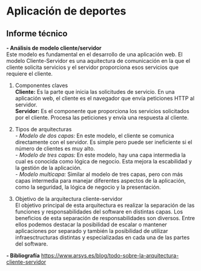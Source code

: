 # Aplicación de deportes
## Informe técnico
**- Análisis de modelo cliente/servidor**
<br> Este modelo es fundamental en el desarrollo de una aplicación web. El modelo Cliente-Servidor es una aquitectura de comunicación en la que el cliente solicita servicios y el servidor proporciona esos servicios que requiere el cliente.
1. Componentes claves
<br> **Cliente:** Es la parte que inicia las solicitudes de servicio. En una aplicación web, el cliente es el navegador que envía peticiones HTTP al servidor.
<br> **Servidor:** Es el componente que proporciona los servicios solicitados por el cliente. Procesa las peticiones y envía una respuesta al cliente.

2. Tipos de arquitecturas
<br> *- Modelo de dos capas:* En este modelo, el cliente se comunica directamente con el servidor. Es simple pero puede ser ineficiente si el número de clientes es muy alto.
<br> *- Modelo de tres capas:* En este modelo, hay una capa intermedia la cual es conocida como lógica de negocio. Esta mejora la escabilidad y la gestión de la aplicación.
<br> *- Modelo multicapa:* Similar al modelo de tres capas, pero con más capas intermedia para manejar diferentes aspectos de la aplicación, como la seguridad, la lógica de negocio y la presentación.

3. Objetivo de la arquitectura cliente-servidor
<br> El objetivo principal de esta arquitectura es realizar la separación de las funciones y responsabilidades del software en distintas capas. Los beneficios de esta separación de responsabilidades son diversos. Entre ellos podemos destacar la posibilidad de escalar o mantener aplicaciones por separado y también la posibilidad de utilizar infraesctructuras distintas y especializadas en cada una de las partes del software.



**- Bibliografía**
https://www.arsys.es/blog/todo-sobre-la-arquitectura-cliente-servidor

